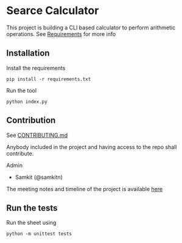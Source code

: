# Searce Calculator
This project is building a CLI based calculator to perform arithmetic operations. See [Requirements](https://docs.google.com/document/d/1qthTaeOh5l9KGiT-VD5CNQmHvwHXqZNzBGw2lswRy2g/edit) for more info

## Installation
Install the requirements
```shell
pip install -r requirements.txt 
```
Run the tool
```shell
python index.py
```

## Contribution
See [CONTRIBUTING.md](CONTRIBUTING.md)

Anybody included in the project and having access to the repo shall contribute.

Admin
* Samkit (@samkitn)

The meeting notes and timeline of the project is available [here](https://docs.google.com/spreadsheets/d/1a4yxjFQyosA28O8lw71mojJX_kEbENajo2kYq8c07gk/edit#gid=804504322)

## Run the tests

Run the sheet using
```shell
python -m unittest tests
```




